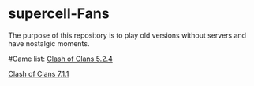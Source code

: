 # supercell-Fans
The purpose of this repository is to play old versions without servers and have nostalgic moments.

#Game list:
[Clash of Clans 5.2.4](https://drive.google.com/file/d/14SkYm4vEp2Lsr3YKm3qjzoL7Mo4vSij2)

[Clash of Clans 7.1.1](https://drive.google.com/file/d/1--NJDWCxf5vwkO4bEW4N-k3guQrpTup1)
